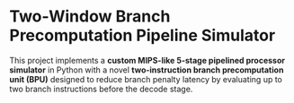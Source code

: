 # Two-Window Branch Precomputation Pipeline Simulator

This project implements a **custom MIPS-like 5-stage pipelined processor simulator** in Python with a novel **two-instruction branch precomputation unit (BPU)** designed to reduce branch penalty latency by evaluating up to two branch instructions before the decode stage.


